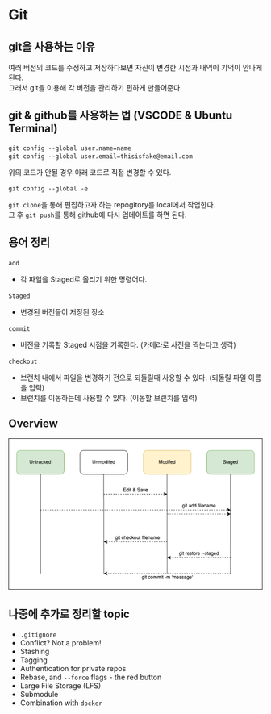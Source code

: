# Git

## git을 사용하는 이유

여러 버전의 코드를 수정하고 저장하다보면 자신이 변경한 시점과 내역이 기억이 안나게된다.  
그래서 git을 이용해 각 버전을 관리하기 편하게 만들어준다.  

## git & github를 사용하는 법 (VSCODE & Ubuntu Terminal)

```
git config --global user.name=name
git config --global user.email=thisisfake@email.com
```
위의 코드가 안될 경우 아래 코드로 직접 변경할 수 있다.
```
git config --global -e
```

`git clone`을 통해 편집하고자 하는 repogitory를 local에서 작업한다.  
그 후 `git push`를 통해 github에 다시 업데이트를 하면 된다.  

## 용어 정리

`add`
- 각 파일을 Staged로 올리기 위한 명령어다.

`Staged`
- 변경된 버전들이 저장된 장소

`commit`
- 버전을 기록할 Staged 시점을 기록한다. (카메라로 사진을 찍는다고 생각)

`checkout`
- 브랜치 내에서 파일을 변경하기 전으로 되돌릴때 사용할 수 있다. (되돌릴 파일 이름을 입력)
- 브랜치를 이동하는데 사용할 수 있다. (이동할 브랜치를 입력)

## Overview
![git](../png/git.png)

## 나중에 추가로 정리할 topic
- `.gitignore`
- Conflict? Not a problem!
- Stashing
- Tagging
- Authentication for private repos
- Rebase, and `--force` flags - the red button
- Large File Storage (LFS)
- Submodule
- Combination with `docker`
